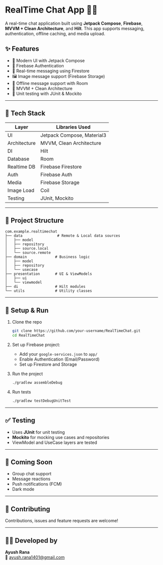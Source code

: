 # RealTime Chat App 🔨🔥

A real-time chat application built using **Jetpack Compose**, **Firebase**, **MVVM + Clean Architecture**, and **Hilt**. This app supports messaging, authentication, offline caching, and media upload.

## ✨ Features

- 📱 Modern UI with Jetpack Compose
- 🔐 Firebase Authentication
- 💬 Real-time messaging using Firestore
- 🖼️ Image message support (Firebase Storage)
- 📆 Offline message support with Room
- 🔀 MVVM + Clean Architecture
- 🥠 Unit testing with JUnit & Mockito

---

## 🧱 Tech Stack

| Layer        | Libraries Used |
|-------------|----------------|
| UI          | Jetpack Compose, Material3 |
| Architecture| MVVM, Clean Architecture |
| DI          | Hilt |
| Database    | Room |
| Realtime DB | Firebase Firestore |
| Auth        | Firebase Auth |
| Media       | Firebase Storage |
| Image Load  | Coil |
| Testing     | JUnit, Mockito |

---

## 📁 Project Structure

```
com.example.realtimechat
├── data                # Remote & Local data sources
│   ├── model
│   ├── repository
│   ├── source.local
│   └── source.remote
├── domain             # Business logic
│   ├── model
│   ├── repository
│   └── usecase
├── presentation       # UI & ViewModels
│   ├── ui
│   └── viewmodel
├── di                 # Hilt modules
└── utils              # Utility classes
```

---

## 🔧 Setup & Run

1. Clone the repo
   ```bash
   git clone https://github.com/your-username/RealTimeChat.git
   cd RealTimeChat
   ```

2. Set up Firebase project:
   - Add your `google-services.json` to `app/`
   - Enable Authentication (Email/Password)
   - Set up Firestore and Storage

3. Run the project
   ```bash
   ./gradlew assembleDebug
   ```

4. Run tests
   ```bash
   ./gradlew testDebugUnitTest
   ```

---

## ✅ Testing

- Uses **JUnit** for unit testing
- **Mockito** for mocking use cases and repositories
- ViewModel and UseCase layers are tested

---

## 🧠 Coming Soon

- Group chat support
- Message reactions
- Push notifications (FCM)
- Dark mode

---

## 💬 Contributing

Contributions, issues and feature requests are welcome!

---

## 👨‍💻 Developed by

**Ayush Rana**  
📧 ayush.rana1401@gmail.com

